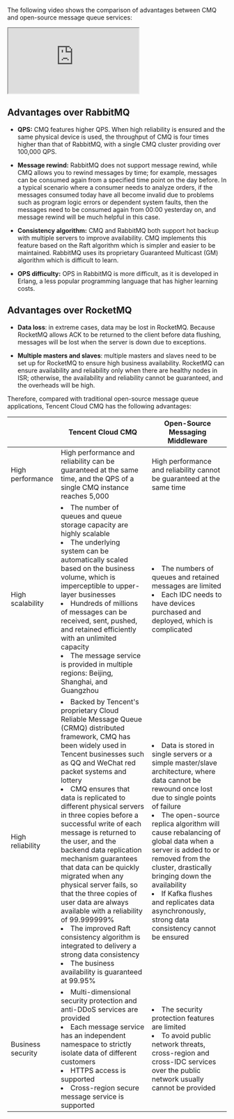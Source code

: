 The following video shows the comparison of advantages between CMQ and open-source message queue services:
<div class="doc-video-mod"><iframe src="https://cloud.tencent.com/edu/learning/quick-play/1628-11592?source=gw.doc.media&withPoster=1&notip=1"></iframe></div>

## Advantages over RabbitMQ
- **QPS:** CMQ features higher QPS. When high reliability is ensured and the same physical device is used, the throughput of CMQ is four times higher than that of RabbitMQ, with a single CMQ cluster providing over 100,000 QPS.

- **Message rewind:** RabbitMQ does not support message rewind, while CMQ allows you to rewind messages by time; for example, messages can be consumed again from a specified time point on the day before. In a typical scenario where a consumer needs to analyze orders, if the messages consumed today have all become invalid due to problems such as program logic errors or dependent system faults, then the messages need to be consumed again from 00:00 yesterday on, and message rewind will be much helpful in this case.

- **Consistency algorithm:** CMQ and RabbitMQ both support hot backup with multiple servers to improve availability. CMQ implements this feature based on the Raft algorithm which is simpler and easier to be maintained. RabbitMQ uses its proprietary Guaranteed Multicast (GM) algorithm which is difficult to learn.

- **OPS difficulty:** OPS in RabbitMQ is more difficult, as it is developed in Erlang, a less popular programming language that has higher learning costs.

## Advantages over RocketMQ
- **Data loss**: in extreme cases, data may be lost in RocketMQ. Because RocketMQ allows ACK to be returned to the client before data flushing, messages will be lost when the server is down due to exceptions.

- **Multiple masters and slaves**: multiple masters and slaves need to be set up for RocketMQ to ensure high business availability. RocketMQ can ensure availability and reliability only when there are healthy nodes in ISR; otherwise, the availability and reliability cannot be guaranteed, and the overheads will be high.

Therefore, compared with traditional open-source message queue applications, Tencent Cloud CMQ has the following advantages:

| | Tencent Cloud CMQ | Open-Source Messaging Middleware | 
|---------|---------|---------|
| High performance | High performance and reliability can be guaranteed at the same time, and the QPS of a single CMQ instance reaches 5,000 | High performance and reliability cannot be guaranteed at the same time |
| High scalability | <li>The number of queues and queue storage capacity are highly scalable</li><li>The underlying system can be automatically scaled based on the business volume, which is imperceptible to upper-layer businesses</li><li>Hundreds of millions of messages can be received, sent, pushed, and retained efficiently with an unlimited capacity</li><li>The message service is provided in multiple regions: Beijing, Shanghai, and Guangzhou</li> | <li>The numbers of queues and retained messages are limited</li><li>Each IDC needs to have devices purchased and deployed, which is complicated</li> |
| High reliability | <li>Backed by Tencent's proprietary Cloud Reliable Message Queue (CRMQ) distributed framework, CMQ has been widely used in Tencent businesses such as QQ and WeChat red packet systems and lottery</li><li>CMQ ensures that data is replicated to different physical servers in three copies before a successful write of each message is returned to the user, and the backend data replication mechanism guarantees that data can be quickly migrated when any physical server fails, so that the three copies of user data are always available with a reliability of 99.999999%</li><li>The improved Raft consistency algorithm is integrated to delivery a strong data consistency</li><li>The business availability is guaranteed at 99.95%</li> | <li>Data is stored in single servers or a simple master/slave architecture, where data cannot be rewound once lost due to single points of failure</li><li>The open-source replica algorithm will cause rebalancing of global data when a server is added to or removed from the cluster, drastically bringing down the availability</li><li>If Kafka flushes and replicates data asynchronously, strong data consistency cannot be ensured</li> |
| Business security | <li>Multi-dimensional security protection and anti-DDoS services are provided</li><li>Each message service has an independent namespace to strictly isolate data of different customers</li><li>HTTPS access is supported</li><li>Cross-region secure message service is supported</li> | <li>The security protection features are limited</li><li>To avoid public network threats, cross-region and cross-IDC services over the public network usually cannot be provided</li> |
